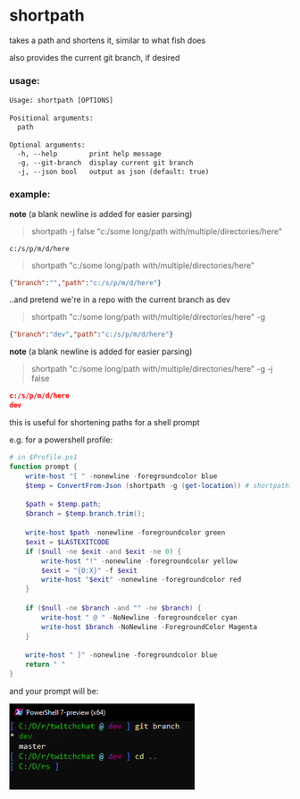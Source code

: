 # shortpath
takes a path and shortens it, similar to what fish does

also provides the current git branch, if desired

### usage:
```
Usage: shortpath [OPTIONS]

Positional arguments:
  path

Optional arguments:
  -h, --help        print help message
  -g, --git-branch  display current git branch
  -j, --json bool   output as json (default: true)
```

### example:
**note** (a blank newline is added for easier parsing)
>shortpath -j false "c:/some long/path with/multiple/directories/here"
```
c:/s/p/m/d/here

```

>shortpath "c:/some long/path with/multiple/directories/here"
```json
{"branch":"","path":"c:/s/p/m/d/here"}
```

..and pretend we're in a repo with the current branch as dev
>shortpath "c:/some long/path with/multiple/directories/here" -g
```json
{"branch":"dev","path":"c:/s/p/m/d/here"}
```

**note** (a blank newline is added for easier parsing)
>shortpath "c:/some long/path with/multiple/directories/here" -g -j false
```json
c:/s/p/m/d/here
dev

```

this is useful for shortening paths for a shell prompt

e.g. for a powershell profile:
```powershell
# in $Profile.ps1
function prompt {
    write-host "[ " -nonewline -foregroundcolor blue
    $temp = ConvertFrom-Json (shortpath -g (get-location)) # shortpath.exe in your $env:PATH

    $path = $temp.path;
    $branch = $temp.branch.trim();

    write-host $path -nonewline -foregroundcolor green
    $exit = $LASTEXITCODE
    if ($null -ne $exit -and $exit -ne 0) {
        write-host "!" -nonewline -foregroundcolor yellow
        $exit = "{0:X}" -f $exit
        write-host "$exit" -nonewline -foregroundcolor red
    }

    if ($null -ne $branch -and "" -ne $branch) {
        write-host " @ " -NoNewline -foregroundcolor cyan
        write-host $branch -NoNewline -ForegroundColor Magenta
    }

    write-host " ]" -nonewline -foregroundcolor blue
    return " "
}
```
and your prompt will be:

![](./assets/screenshot.png)
